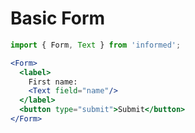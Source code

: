 # Basic Form

<!-- STORY -->

```jsx
import { Form, Text } from 'informed';

<Form>
  <label>
    First name:
    <Text field="name"/>
  </label>
  <button type="submit">Submit</button>
</Form>
```
